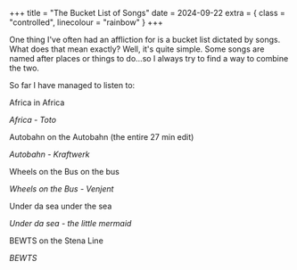 +++
title = "The Bucket List of Songs"
date = 2024-09-22
extra = { class = "controlled", linecolour = "rainbow" }
+++

One thing I've often had an affliction for is a bucket list dictated by songs. What does that mean exactly? Well, it's quite simple. Some songs are named after places or things to do...so I always try to find a way to combine the two.

So far I have managed to listen to:

Africa in Africa

_Africa - Toto_

Autobahn on the Autobahn (the entire 27 min edit)

_Autobahn - Kraftwerk_

Wheels on the Bus on the bus

_Wheels on the Bus - Venjent_

Under da sea under the sea

_Under da sea - the little mermaid_

BEWTS on the Stena Line

_BEWTS_